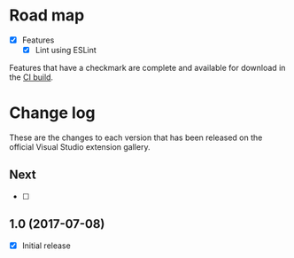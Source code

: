 # Road map

- [x] Features
  - [x] Lint using ESLint 

Features that have a checkmark are complete and available for
download in the
[CI build](http://vsixgallery.com/extension/832aee43-88e1-4e51-ac31-d412d356dfdf/).

# Change log

These are the changes to each version that has been released
on the official Visual Studio extension gallery.

## Next

- [ ]

## 1.0 (2017-07-08)

- [x] Initial release
